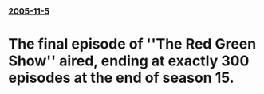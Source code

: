 ### [2005-11-5](/news/2005/11/5/index.md)

#  The final episode of ''The Red Green Show'' aired, ending at exactly 300 episodes at the end of season 15.



